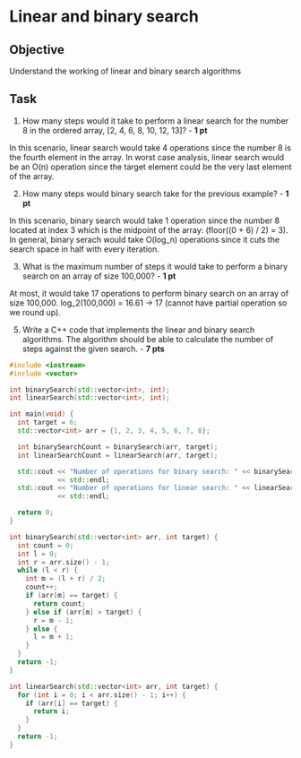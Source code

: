 # Linear and binary search

## Objective
Understand the working of linear and binary search algorithms

## Task
1. How many steps would it take to perform a linear search for the number 8 in the ordered array, [2, 4, 6, 8, 10, 12, 13]? - **1 pt**

In this scenario, linear search would take 4 operations since the number 8 is the fourth element in the array. In worst case analysis, linear search would be an O(n) operation since the target element could be the very last element of the array.  

2. How many steps would binary search take for the previous example? - **1 pt**

In this scenario, binary search would take 1 operation since the number 8 located at index 3 which is the midpoint of the array: (floor((0 + 6) / 2) = 3). In general, binary serach would take O(log_n) operations since it cuts the search space in half with every iteration.

3. What is the maximum number of steps it would take to perform a binary search on an array of size 100,000? - **1 pt**

At most, it would take 17 operations to perform binary search on an array of size 100,000.  log_2(100,000) = 16.61 -> 17 (cannot have partial operation so we round up).
  
5. Write a C++ code that implements the linear and binary search algorithms. The algorithm should be able to calculate the number of steps against the given search. - **7 pts**

```cpp
#include <iostream>
#include <vector>

int binarySearch(std::vector<int>, int);
int linearSearch(std::vector<int>, int);

int main(void) {
  int target = 6;
  std::vector<int> arr = {1, 2, 3, 4, 5, 6, 7, 8};

  int binarySearchCount = binarySearch(arr, target);
  int linearSearchCount = linearSearch(arr, target);

  std::cout << "Number of operations for binary search: " << binarySearchCount
            << std::endl;
  std::cout << "Number of operations for linear search: " << linearSearchCount
            << std::endl;

  return 0;
}

int binarySearch(std::vector<int> arr, int target) {
  int count = 0;
  int l = 0;
  int r = arr.size() - 1;
  while (l < r) {
    int m = (l + r) / 2;
    count++;
    if (arr[m] == target) {
      return count;
    } else if (arr[m] > target) {
      r = m - 1;
    } else {
      l = m + 1;
    }
  }
  return -1;
}

int linearSearch(std::vector<int> arr, int target) {
  for (int i = 0; i < arr.size() - 1; i++) {
    if (arr[i] == target) {
      return i;
    }
  }
  return -1;
}
```
